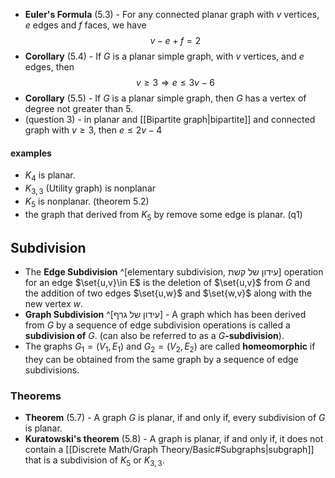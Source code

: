 
- **Euler's Formula** (5.3) - For any connected planar graph with $v$ vertices, $e$ edges and $f$ faces, we have $$v-e+f=2$$
- **Corollary** (5.4) - If $G$ is a planar simple graph, with $v$ vertices, and $e$ edges, then $$v\geq 3\Longrightarrow e\leq 3v-6$$
- **Corollary** (5.5) - If $G$ is a planar simple graph, then $G$ has a vertex of degree not greater than 5.
- (question 3) - in planar and [[Bipartite graph|bipartite]] and connected graph with $v\geq{3}$, then $e\leq{2v-4}$ 

#### examples
- $K_4$ is planar. 
- $K_{3,3}$ (Utility graph) is nonplanar
- $K_5$ is nonplanar. (theorem 5.2)
- the graph that derived from $K_5$ by remove some edge is planar. (q1)

## Subdivision

-  The **Edge Subdivision** ^[elementary subdivision, עידון של קשת] operation for an edge $\set{u,v}\in E$ is the deletion of $\set{u,v}$ from $G$ and the addition of two edges $\set{u,w}$ and $\set{w,v}$ along with the new vertex $w$.
- **Graph Subdivision** ^[עידון של גרף] - A graph which has been derived from $G$ by a sequence of edge subdivision operations is called a **subdivision of** $G$. (can also be referred to as a $G$**-subdivision**).
- The graphs $G_1=(V_1,E_1)$ and $G_2=(V_2,E_2)$ are called **homeomorphic** if they can be obtained from the same graph by a sequence of edge subdivisions.

### Theorems
- **Theorem** (5.7) - A graph $G$ is planar, if and only if, every subdivision of $G$ is planar.
- **Kuratowski's theorem** (5.8) - A graph is planar, if and only if, it does not contain a [[Discrete Math/Graph Theory/Basic#Subgraphs|subgraph]] that is a subdivision of $K_5$ or $K_{3,3}$.


